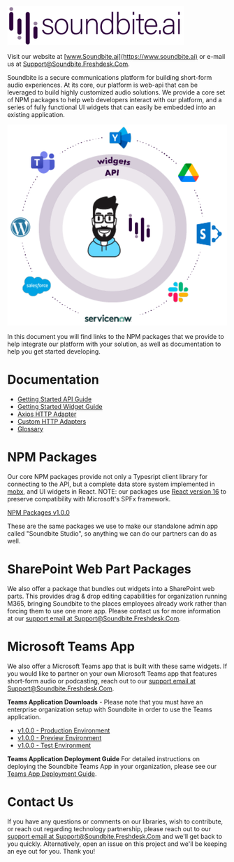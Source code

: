 ![Soundbite Logo](docs/images/logo-long.png)

Visit our website at [www.Soundbite.ai](https://www.soundbite.ai) or e-mail us at [Support@Soundbite.Freshdesk.Com](mailto:Support@Soundbite.Freshdesk.Com).

Soundbite is a secure communications platform for building short-form audio experiences. At its core, our platform is web-api that can be leveraged to build highly customized
audio solutions. We provide a core set of NPM packages to help web developers interact with our
platform, and a series of fully functional UI widgets that can easily be embedded into an existing
application.

![Tech Layers](docs/images/tech-layers.png)

In this document you will find links to the NPM packages that we provide to help integrate our 
platform with your solution, as well as documentation to help you get started developing.

# Documentation

- [Getting Started API Guide](docs/getting-started-api.md)
- [Getting Started Widget Guide](docs/getting-started-widgets.md)
- [Axios HTTP Adapter](docs/http-adapter-axios)
- [Custom HTTP Adapters](docs/http-adapter-custom)
- [Glossary](docs/glossary.md)

# NPM Packages
Our core NPM packages provide not only a Typesript client library for connecting to the API, but a complete data store system implemented in [mobx](https://mobx.js.org/README.html), and UI widgets in React. NOTE: our packages use [React version 16](https://reactjs.org/blog/2017/09/26/react-v16.0.html) to preserve compatibility with Microsoft's SPFx framework.

[NPM Packages v1.0.0](releases/npm/v1.0.0/notes.md)

These are the same packages we use to make our standalone admin app called "Soundbite Studio", so anything we can do our partners can do as well.

# SharePoint Web Part Packages
We also offer a package that bundles out widgets into a SharePoint web parts. This provides drag & drop editing capabilities for organization running M365, bringing Soundbite to the places employees already work rather than forcing them to use one more app. Please contact us for more information at our [support email at Support@Soundbite.Freshdesk.Com](mailto:Support@Soundbite.Freshdesk.Com).

# Microsoft Teams App
We also offer a Microsoft Teams app that is built with these same widgets. If you would like to partner on your own Microsoft Teams app that features short-form audio or podcasting, reach out to our [support email at Support@Soundbite.Freshdesk.Com](mailto:Support@Soundbite.Freshdesk.Com).

**Teams Application Downloads** - Please note that you must have an enterprise organization setup with Soundbite in order to use the Teams application.
- [v1.0.0 - Production Environment](https://github.com/Soundbite-ai/api/raw/main/releases/teamsApp/v1.0.0/Teams.App.usw.zip)
- [v1.0.0 - Preview Environment](https://github.com/Soundbite-ai/api/raw/main/releases/teamsApp/v1.0.0/Teams.App.preview.zip)
- [v1.0.0 - Test Environment](https://github.com/Soundbite-ai/api/raw/main/releases/teamsApp/v1.0.0/Teams.App.test.zip)

**Teams Application Deployment Guide**
For detailed instructions on deploying the Soundbite Teams App in your organization, please see our [Teams App Deployment Guide](https://github.com/Soundbite-ai/api/raw/main/docs/teams/TeamsAppDeploymentGuide.pdf).

# Contact Us
If you have any questions or comments on our libraries, wish to contribute, or reach out regarding technology partnership, please reach out to our [support email at Support@Soundbite.Freshdesk.Com](mailto:Support@Soundbite.Freshdesk.Com) and we'll get back to you quickly. Alternatively, open an issue on this project and we'll be keeping an eye out for you. Thank you!
